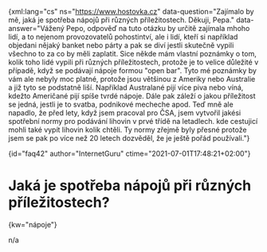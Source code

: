 
{xml:lang="cs" ns="https://www.hostovka.cz" data-question="Zajímalo by mě, jaká je spotřeba nápojů při různých příležitostech. Děkuji, Pepa." data-answer="Vážený Pepo, odpověď na tuto otázku by určitě zajímala mhoho lidí, a to nejenom provozovatelů pohostintví, ale i lidí, kteří si například objedani nějaký banket nebo párty a pak se diví jestli skutečně vypili všechno to za co by měli zaplatit. Sice někde mám vlastní poznámky o tom, kolik toho lidé vypili při různých příležitostech, protože je to velice důležité v případě, když se podávají nápoje formou "open bar". Tyto mé poznámky by vám ale nebyly moc platné, protože jsou většinou z Ameriky nebo Australie a již tyto se podstatně liší. Například Australané pijí více piva nebo víná, kdežto Američané pijí spíše tvrdé nápoje. Dále pak záleží o jakou příležitost se jedná, jestli je to svatba, podnikové mecheche apod. Teď mně ale napadlo, že před lety, když jsem pracoval pro ČSA, jsem vytvořil jakési spotřební normy pro podávání lihovin v prvé třídě na letadlech. kde cestujicí mohli také vypít lihovin kolik chtěli. Ty normy zřejmě byly přesné protože jsem se pak po více než 20 letech dozvěděl, že je ještě pořád používali."}

{id="faq42" author="InternetGuru" ctime="2021-07-01T17:48:21+02:00"}

# Jaká je spotřeba nápojů při různých příležitostech?

{kw="nápoje"}

n/a

